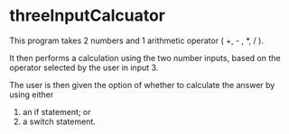 # threeInputCalcuator

This program takes 2 numbers and 1 arithmetic operator ( +, - , *, / ).

It then performs a calculation using the two number inputs, based on the operator selected by the user in input 3.

The user is then given the option of whether to calculate the answer by using either
 1) an if statement; or
 2) a switch statement.
